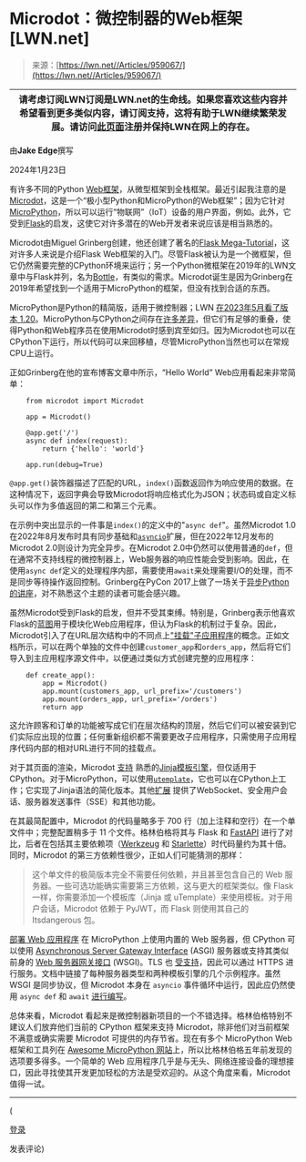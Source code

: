 <!--yml

category: 未分类

date: 2024-05-27 14:33:27

-->

# Microdot：微控制器的Web框架 [LWN.net]

> 来源：[https://lwn.net//Articles/959067/](https://lwn.net//Articles/959067/)

| **请考虑订阅LWN**订阅是LWN.net的生命线。如果您喜欢这些内容并希望看到更多类似内容，请订阅支持，这将有助于LWN继续繁荣发展。请访问[此页面](/subscribe/)注册并保持LWN在网上的存在。 |
| --- |

由**Jake Edge**撰写

2024年1月23日

有许多不同的Python [Web框架](https://wiki.python.org/moin/WebFrameworks)，从微型框架到全栈框架。最近引起我注意的是[Microdot](https://github.com/miguelgrinberg/microdot)，这是一个“极小型Python和MicroPython的Web框架”；因为它针对[MicroPython](https://micropython.org/)，所以可以运行“物联网”（IoT）设备的用户界面，例如。此外，它受到[Flask](https://flask.palletsprojects.com/en/3.0.x/)的启发，这使它对许多潜在的Web开发者来说应该是相当熟悉的。

Microdot由Miguel Grinberg创建，他还创建了著名的[Flask Mega-Tutorial](https://blog.miguelgrinberg.com/post/the-flask-mega-tutorial-part-i-hello-world)，这对许多人来说是介绍Flask Web框架的入门。尽管Flask被认为是一个微框架，但它仍然需要完整的CPython环境来运行；另一个Python微框架在2019年的LWN文章中与Flask并列，名为[Bottle](https://bottlepy.org/docs/dev/)，有类似的需求。Microdot诞生是因为Grinberg在2019年希望找到一个适用于MicroPython的框架，但没有找到合适的东西。

MicroPython是Python的精简版，适用于微控制器；LWN [在2023年5月看了版本 1.20](/Articles/931051/)。MicroPython与CPython之间存在[许多差异](https://docs.micropython.org/en/latest/genrst/index.html)，但它们有足够的重叠，使得Python和Web程序员在使用Microdot时感到宾至如归。因为Microdot也可以在CPython下运行，所以代码可以来回移植，尽管MicroPython当然也可以在常规CPU上运行。

正如Grinberg在他的宣布博客文章中所示，“Hello World” Web应用看起来非常简单：

```
    from microdot import Microdot

    app = Microdot()

    @app.get('/')
    async def index(request):
        return {'hello': 'world'}

    app.run(debug=True)

```

`@app.get()`装饰器描述了匹配的URL，`index()`函数返回作为响应使用的数据。在这种情况下，返回字典会导致Microdot将响应格式化为JSON；状态码或自定义标头可以作为多值返回的第二和第三个元素。

在示例中突出显示的一件事是`index()`的定义中的"`async def`"。虽然Microdot 1.0在2022年8月发布时具有同步基础和[`asyncio`](https://docs.python.org/3/library/asyncio.html)扩展，但在2022年12月发布的Microdot 2.0则设计为完全异步。在Microdot 2.0中仍然可以使用普通的`def`，但在通常不支持线程的微控制器上，Web服务器的响应性能会受到影响。因此，在使用`async def`定义的处理程序内部，需要使用`await`来处理需要I/O的处理，而不是同步等待操作返回控制。Grinberg在PyCon 2017上做了一场关于[异步Python的讲座](/Articles/726600/)，对不熟悉这个主题的读者可能会感兴趣。

虽然Microdot受到Flask的启发，但并不受其束缚。特别是，Grinberg表示他喜欢Flask的[蓝图](https://flask.palletsprojects.com/en/3.0.x/blueprints/)用于模块化Web应用程序，但认为Flask的机制过于复杂。因此，Microdot引入了在URL层次结构中的不同点上["挂载"子应用程序](https://microdot.readthedocs.io/en/stable/intro.html#mounting-a-sub-application)的概念。正如文档所示，可以在两个单独的文件中创建`customer_app`和`orders_app`，然后将它们导入到主应用程序源文件中，以便通过类似方式创建完整的应用程序：

```
    def create_app():
        app = Microdot()
        app.mount(customers_app, url_prefix='/customers')
        app.mount(orders_app, url_prefix='/orders')
        return app

```

这允许顾客和订单的功能被写成它们在层次结构的顶层，然后它们可以被安装到它们实际应出现的位置；任何重新组织都不需要更改子应用程序，只需使用子应用程序代码内部的相对URL进行不同的挂载点。

对于其页面的渲染，Microdot [支持](https://microdot.readthedocs.io/en/stable/extensions.html#rendering-templates) 熟悉的[Jinja模板引擎](https://jinja.palletsprojects.com/en/3.1.x/)，但仅适用于CPython。对于MicroPython，可以使用[`utemplate`](https://github.com/pfalcon/utemplate)，它也可以在CPython上工作；它实现了Jinja语法的简化版本。其他[扩展](https://microdot.readthedocs.io/en/stable/extensions.html) 提供了WebSocket、安全用户会话、服务器发送事件（SSE）和其他功能。

在其最简配置中，Microdot 的代码量略多于 700 行（加上注释和空行）在一个单文件中；完整配置稍多于 11 个文件。格林伯格将其与 Flask 和 [FastAPI](https://fastapi.tiangolo.com/) 进行了对比，后者在包括其主要依赖项（[Werkzeug](https://werkzeug.palletsprojects.com/en/3.0.x/) 和 [Starlette](https://www.starlette.io/)）时代码量约为其十倍。同时，Microdot 的第三方依赖性很少，正如人们可能猜测的那样：

> 这个单文件的极简版本完全不需要任何依赖，并且甚至包含自己的 Web 服务器。一些可选功能确实需要第三方依赖，这与更大的框架类似。像 Flask 一样，你需要添加一个模板库（Jinja 或 uTemplate）来使用模板。对于用户会话，Microdot 依赖于 PyJWT，而 Flask 则使用其自己的 Itsdangerous 包。

[部署 Web 应用程序](https://microdot.readthedocs.io/en/stable/extensions.html#deploying-on-a-production-web-server) 在 MicroPython 上使用内置的 Web 服务器，但 CPython 可以使用 [Asynchronous Server Gateway Interface](https://asgi.readthedocs.io/en/latest/) (ASGI) 服务器或支持其类似前身的 [Web 服务器网关接口](https://wsgi.readthedocs.io/en/latest/what.html) (WSGI)。TLS 也 [受支持](https://microdot.readthedocs.io/en/stable/intro.html#web-server-configuration)，因此可以通过 HTTPS 进行服务。文档中链接了每种服务器类型和两种模板引擎的几个示例程序。虽然 WSGI 是同步协议，但 Microdot 本身在 `asyncio` 事件循环中运行，因此应仍然使用 `async def` 和 `await` [进行编写](https://microdot.readthedocs.io/en/stable/intro.html#concurrency)。

总体来看，Microdot 看起来是微控制器新项目的一个不错选择。格林伯格特别不建议人们放弃他们当前的 CPython 框架来支持 Microdot，除非他们对当前框架不满意或确实需要 Microdot 可提供的内存节省。现在有多个 MicroPython Web 框架和工具列在 [Awesome MicroPython 网站](https://awesome-micropython.com/#web)上，所以比格林伯格五年前发现的选项要多得多。一个简单的 Web 应用程序几乎是与无头、网络连接设备的理想接口，因此寻找使其开发更加轻松的方法是受欢迎的。从这个角度来看，Microdot 值得一试。

* * *

(

[登录](https://lwn.net/Login/?target=/Articles/959067/)

发表评论)
